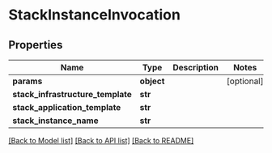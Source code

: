 # StackInstanceInvocation

## Properties
Name | Type | Description | Notes
------------ | ------------- | ------------- | -------------
**params** | **object** |  | [optional] 
**stack_infrastructure_template** | **str** |  | 
**stack_application_template** | **str** |  | 
**stack_instance_name** | **str** |  | 

[[Back to Model list]](../README.md#documentation-for-models) [[Back to API list]](../README.md#documentation-for-api-endpoints) [[Back to README]](../README.md)


